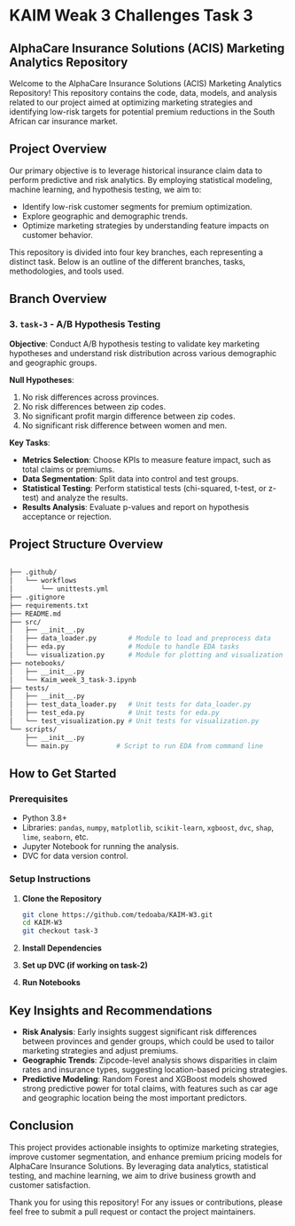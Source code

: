 # KAIM Weak 3 Challenges Task 3

## AlphaCare Insurance Solutions (ACIS) Marketing Analytics Repository

Welcome to the AlphaCare Insurance Solutions (ACIS) Marketing Analytics Repository! This repository contains the code, data, models, and analysis related to our project aimed at optimizing marketing strategies and identifying low-risk targets for potential premium reductions in the South African car insurance market.

## Project Overview

Our primary objective is to leverage historical insurance claim data to perform predictive and risk analytics. By employing statistical modeling, machine learning, and hypothesis testing, we aim to:

- Identify low-risk customer segments for premium optimization.
- Explore geographic and demographic trends.
- Optimize marketing strategies by understanding feature impacts on customer behavior.

This repository is divided into four key branches, each representing a distinct task. Below is an outline of the different branches, tasks, methodologies, and tools used.

## Branch Overview

### 3. `task-3` - A/B Hypothesis Testing

**Objective**: Conduct A/B hypothesis testing to validate key marketing hypotheses and understand risk distribution across various demographic and geographic groups.

**Null Hypotheses**:
1. No risk differences across provinces.
2. No risk differences between zip codes.
3. No significant profit margin difference between zip codes.
4. No significant risk difference between women and men.

**Key Tasks**:
- **Metrics Selection**: Choose KPIs to measure feature impact, such as total claims or premiums.
- **Data Segmentation**: Split data into control and test groups.
- **Statistical Testing**: Perform statistical tests (chi-squared, t-test, or z-test) and analyze the results.
- **Results Analysis**: Evaluate p-values and report on hypothesis acceptance or rejection.

## Project Structure Overview

```bash

├── .github/
│   └── workflows
│       └── unittests.yml
├── .gitignore
├── requirements.txt
├── README.md
├── src/
│   ├── __init__.py
│   ├── data_loader.py        # Module to load and preprocess data
│   ├── eda.py                # Module to handle EDA tasks
│   └── visualization.py      # Module for plotting and visualization
├── notebooks/
│   ├── __init__.py
│   └── Kaim_week_3_task-3.ipynb 
├── tests/
│   ├── __init__.py
│   ├── test_data_loader.py   # Unit tests for data_loader.py
│   ├── test_eda.py           # Unit tests for eda.py
│   └── test_visualization.py # Unit tests for visualization.py
└── scripts/
    ├── __init__.py
    └── main.py            # Script to run EDA from command line

```


## How to Get Started

### Prerequisites

- Python 3.8+
- Libraries: `pandas`, `numpy`, `matplotlib`, `scikit-learn`, `xgboost`, `dvc`, `shap`, `lime`, `seaborn`, etc.
- Jupyter Notebook for running the analysis.
- DVC for data version control.

### Setup Instructions

1. **Clone the Repository**

   ```bash
   git clone https://github.com/tedoaba/KAIM-W3.git
   cd KAIM-W3
   git checkout task-3
   ```

2. **Install Dependencies**
3. **Set up DVC (if working on task-2)**
4. **Run Notebooks**

## Key Insights and Recommendations

- **Risk Analysis**: Early insights suggest significant risk differences between provinces and gender groups, which could be used to tailor marketing strategies and adjust premiums.
- **Geographic Trends**: Zipcode-level analysis shows disparities in claim rates and insurance types, suggesting location-based pricing strategies.
- **Predictive Modeling**: Random Forest and XGBoost models showed strong predictive power for total claims, with features such as car age and geographic location being the most important predictors.

## Conclusion

This project provides actionable insights to optimize marketing strategies, improve customer segmentation, and enhance premium pricing models for AlphaCare Insurance Solutions. By leveraging data analytics, statistical testing, and machine learning, we aim to drive business growth and customer satisfaction.

Thank you for using this repository! For any issues or contributions, please feel free to submit a pull request or contact the project maintainers.
